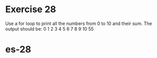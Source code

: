 # Exercise 28

Use a for loop to print all the numbers from 0 to 10 and their sum. The output should be:
0
1
2
3
4
5
6
7
8
9
10
55
# es-28
